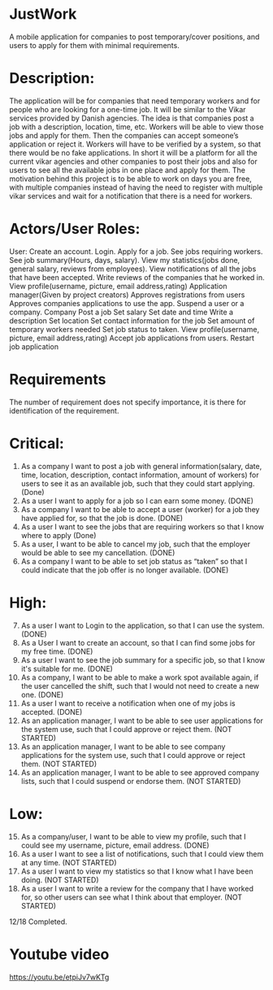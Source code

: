 # JustWork
A mobile application for companies to post temporary/cover positions, and users to apply for them with minimal requirements.
# Description:
The application will be for companies that need temporary workers and for people who are looking for a one-time job. It will be similar to the Vikar services provided by Danish agencies. 
The idea is that companies post a job with a description, location, time, etc. Workers will be able to view those jobs and apply for them. Then the companies can accept someone’s application or reject it. Workers will have to be verified by a system, so that there would be no fake applications.
In short it will be a platform for all the current vikar agencies and other companies to post their jobs and also for users to see all the available jobs in one place and apply for them. 
The motivation behind this project is to be able to work on days you are free, with multiple companies instead of having the need to register with multiple vikar services and wait for a notification that there is a need for workers.
# Actors/User Roles:
User:
  Create an account.
  Login.
  Apply for a job.
  See jobs requiring workers.
  See job summary(Hours, days, salary).
  View my statistics(jobs done, general salary, reviews from employees).
  View notifications of all the jobs that have been accepted.
  Write reviews of the companies that he worked in.
  View profile(username, picture, email address,rating)
 Application manager(Given by project creators)
  Approves registrations from users
  Approves companies applications to use the app.
  Suspend a user or a company.
Company 
  Post a job
      Set salary
      Set date and time
      Write a description
      Set location
      Set contact information for the job
      Set amount of temporary workers needed
      Set job status to taken.
  View profile(username, picture, email address,rating)
  Accept job applications from users.
  Restart job application
# Requirements
  
  The number of requirement does not specify importance, it is there for identification of the requirement.
# Critical:
1.  As a company I want to post a job with general information(salary, date, time, location, description, contact information, amount of workers) for users to see it as an available job, such that they could start applying.  (Done)
2.  As a user I want to apply for a job so I can earn some money. (DONE)
3.  As a company I want to be able to accept a user (worker) for a job they have applied for, so that the job is done. (DONE)
4.  As a user I want to see the jobs that are requiring workers so that I know where to apply (Done)
5.  As a user, I want to be able to cancel my job, such that the employer would be able to see my cancellation. (DONE)
6.  As a company I want to be able to set job status as “taken” so that I could indicate that the job offer is no longer available. (DONE)
# High:
7.  As a user I want to Login to the application, so that I can use the system. (DONE)
8.  As a User I want to create an account, so that I can find some jobs for my free time. (DONE)
9.  As a user I want to see the job summary for a specific job, so that I know it's suitable for me. (DONE)
10. As a company, I want to be able to make a work spot available again, if the user cancelled the shift, such that I would not need to create a new one. (DONE)
11. As a user I want to receive a notification when one of my jobs is accepted.  (DONE)
12. As an application manager, I want to be able to see user applications for the system use, such that I could approve or reject them. (NOT STARTED)
13. As an application manager, I want to be able to see company applications for the system use, such that I could approve or reject them. (NOT STARTED)
14. As an application manager, I want to be able to see approved company lists, such that I could suspend or endorse them. (NOT STARTED)
# Low:
15. As a company/user, I want to be able to view my profile, such that I could see my username, picture, email address.  (DONE)
16. As a user I want to see a list of notifications, such that I could view them at any time. (NOT STARTED)
17. As a user I want to view my statistics so that I know what I have been doing. (NOT STARTED)   
18. As a user I want to write a review for the company that I have worked for, so other users can see what I think about that employer. (NOT STARTED)

12/18 Completed.

# Youtube video
https://youtu.be/etpiJv7wKTg


